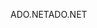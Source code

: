 <span data-ttu-id="7ec6b-101">ADO.NET</span><span class="sxs-lookup"><span data-stu-id="7ec6b-101">ADO.NET</span></span>